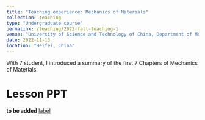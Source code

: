 ```yaml
---
title: "Teaching experience: Mechanics of Materials"
collection: teaching
type: "Undergraduate course"
permalink: /teaching/2022-fall-teaching-1
venue: "University of Science and Technology of China, Department of Mordern Mechanics"
date: 2022-11-13
location: "Heifei, China"
---
```


With 7 student, I introduced a summary of the first 7 Chapters of Mechanics of Materials.



Lesson PPT
======
**to be added**
[label](%E6%9D%90%E6%96%99%E5%8A%9B%E5%AD%A6%E7%AC%AC%E4%B8%80%E6%AC%A1%E4%B9%A0%E9%A2%98%E8%AF%BE.pdf)